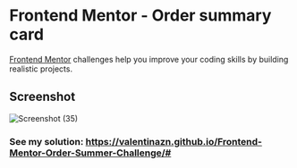 # Frontend Mentor - Order summary card



[Frontend Mentor](https://www.frontendmentor.io) challenges help you improve your coding skills by building realistic projects.


## Screenshot

![Screenshot (35)](https://user-images.githubusercontent.com/85753606/142200114-941f479b-a046-455f-a141-fdb530ee5de2.png)



### See my solution: https://valentinazn.github.io/Frontend-Mentor-Order-Summer-Challenge/#
